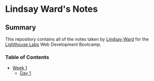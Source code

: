 # Lindsay Ward's Notes

## Summary

This repository contains all of the notes taken by [Lindsay Ward](https://github.com/lindsaymward) for the [Lighthouse Labs](https://www.lighthouselabs.ca) Web Development Bootcamp.

### Table of Contents
* [Week 1](/Week_1)
  * [Day 1](/Week_1/Day_1)